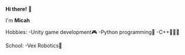 **Hi there!** 👋 

I'm **Micah**

Hobbies:
-Unity game development🎮
-Python programming🐍
-C++🧑🏻‍💻

School:
-Vex Robotics🤖

